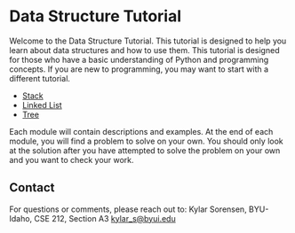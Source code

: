 # Data Structure Tutorial

Welcome to the Data Structure Tutorial. This tutorial is designed to help you learn about data structures and how to use them. This tutorial is designed for those who have a basic understanding of Python and programming concepts. If you are new to programming, you may want to start with a different tutorial.

- [Stack](./1-stack.md)
- [Linked List](./2-linked-list.md)
- [Tree](./3-tree.md)

Each module will contain descriptions and examples. At the end of each module, you will find a problem to solve on your own. You should only look at the solution after you have attempted to solve the problem on your own and you want to check your work.

## Contact

For questions or comments, please reach out to:
Kylar Sorensen, BYU-Idaho, CSE 212, Section A3
kylar_s@byui.edu
